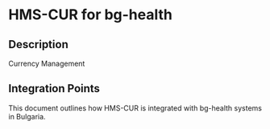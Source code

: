 # HMS-CUR for bg-health

## Description

Currency Management

## Integration Points

This document outlines how HMS-CUR is integrated with bg-health systems in Bulgaria.
